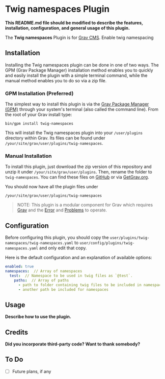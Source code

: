 # Twig namespaces Plugin

**This README.md file should be modified to describe the features, installation, configuration, and general usage of this plugin.**

The **Twig namespaces** Plugin is for [Grav CMS](http://github.com/getgrav/grav). Enable twig namespacing

## Installation

Installing the Twig namespaces plugin can be done in one of two ways. The GPM (Grav Package Manager) installation method enables you to quickly and easily install the plugin with a simple terminal command, while the manual method enables you to do so via a zip file.

### GPM Installation (Preferred)

The simplest way to install this plugin is via the [Grav Package Manager (GPM)](http://learn.getgrav.org/advanced/grav-gpm) through your system's terminal (also called the command line).  From the root of your Grav install type:

    bin/gpm install twig-namespaces

This will install the Twig namespaces plugin into your `/user/plugins` directory within Grav. Its files can be found under `/your/site/grav/user/plugins/twig-namespaces`.

### Manual Installation

To install this plugin, just download the zip version of this repository and unzip it under `/your/site/grav/user/plugins`. Then, rename the folder to `twig-namespaces`. You can find these files on [GitHub](https://github.com/chris-clark/grav-plugin-twig-namespaces) or via [GetGrav.org](http://getgrav.org/downloads/plugins#extras).

You should now have all the plugin files under

    /your/site/grav/user/plugins/twig-namespaces
	
> NOTE: This plugin is a modular component for Grav which requires [Grav](http://github.com/getgrav/grav) and the [Error](https://github.com/getgrav/grav-plugin-error) and [Problems](https://github.com/getgrav/grav-plugin-problems) to operate.

## Configuration

Before configuring this plugin, you should copy the `user/plugins/twig-namespaces/twig-namespaces.yaml` to `user/config/plugins/twig-namespaces.yaml` and only edit that copy.

Here is the default configuration and an explanation of available options:

```yaml
enabled: true
namespaces:  // Array of namespaces
  test:  // Namespace to be used in twig files as `@test`.
    paths:  // Array of paths 
      - path to folder containing twig files to be included in namespace
      - another path be included for namespaces
```

## Usage

**Describe how to use the plugin.**

## Credits

**Did you incorporate third-party code? Want to thank somebody?**

## To Do

- [ ] Future plans, if any

